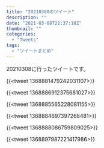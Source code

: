```yaml
---
title: "20210308のツイート"
description: ""
date: "2021-03-08T21:37:16Z"
thumbnail: ""
categories:
  - "Tweets"
tags:
  - "ツイートまとめ"
---
```

20210308に行ったツイートです。
<!--more-->
{{<tweet 1368881479242031107>}}

{{<tweet 1368886912375681027>}}

{{<tweet 1368885565228081155>}}

{{<tweet 1368884697397268481>}}

{{<tweet 1368888086759809025>}}

{{<tweet 1368897987221417986>}}

